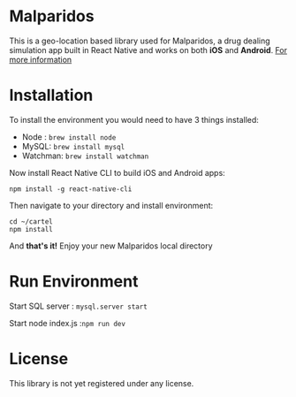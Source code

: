 Malparidos
======

This is a geo-location based library used for Malparidos, a drug dealing simulation app built in React Native and works on both **iOS** and **Android**.
[For more information](https://www.malparidos.com/")

Installation
======

To install the environment you would need to have 3 things installed:

* Node : `brew install node`
* MySQL: `brew install mysql`
* Watchman: `brew install watchman`

Now install React Native CLI to build iOS and Android apps:
```
npm install -g react-native-cli
```

Then navigate to your directory and install environment:
```
cd ~/cartel
npm install
```

And **that's it!** Enjoy your new Malparidos local directory


Run Environment
======
Start SQL server : `mysql.server start`

Start node index.js :`npm run dev`


License
======
This library is not yet registered under any license.
